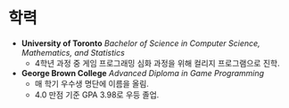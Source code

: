 # **학력**
- **University of Toronto**
  *Bachelor of Science in Computer Science, Mathematics, and Statistics*
	- 4학년 과정 중 게임 프로그래밍 심화 과정을 위해 컬리지 프로그램으로 진학.
- **George Brown College**
  *Advanced Diploma in Game Programming*
	- 매 학기 우수생 명단에 이름을 올림.
	- 4.0 만점 기준 GPA 3.98로 우등 졸업.